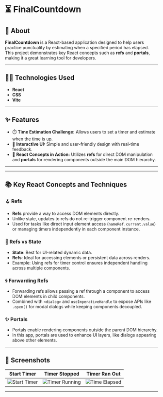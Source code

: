 # ⏳ FinalCountdown  

## 📝 About  
**FinalCountdown** is a React-based application designed to help users practice punctuality by estimating when a specified period has elapsed. This project demonstrates key React concepts such as **refs** and **portals**, making it a great learning tool for developers.

---
## 👩‍💻 Technologies Used  
- **React**  
- **CSS**  
- **Vite**  

---

## ✨ Features  
- ⏱️ **Time Estimation Challenge:** Allows users to set a timer and estimate when the time is up.  
- 🚀 **Interactive UI:** Simple and user-friendly design with real-time feedback.  
- 🔧 **React Concepts in Action:** Utilizes **refs** for direct DOM manipulation and **portals** for rendering components outside the main DOM hierarchy.  

---

---

## 📚 Key React Concepts and Techniques  

### 🪝 Refs  
- **Refs** provide a way to access DOM elements directly.  
- Unlike state, updates to refs do not re-trigger component re-renders.  
- Used for tasks like direct input element access (`nameRef.current.value`) or managing timers independently in each component instance.  

### 🔄 Refs vs State  
- **State**: Best for UI-related dynamic data.  
- **Refs**: Ideal for accessing elements or persistent data across renders.  
- Example: Using refs for timer control ensures independent handling across multiple components.  

### 🌀 Forwarding Refs  
- Forwarding refs allows passing a ref through a component to access DOM elements in child components.  
- Combined with `<dialog>` and `useImperativeHandle` to expose APIs like `.open()` for modal dialogs while keeping components decoupled.  

### ✨ Portals  
- Portals enable rendering components outside the parent DOM hierarchy.  
- In this app, portals are used to enhance UI layers, like dialogs appearing above other elements.

---



## 📸 Screenshots  

| Start Timer | Timer Stopped | Timer Ran Out |
|-------------|---------------|--------------|
| ![Start Timer](https://github.com/user-attachments/assets/26de11d4-2362-45a4-a349-38a39f41d9f7) | ![Timer Running](https://github.com/user-attachments/assets/c821e6e2-f083-47cc-956b-c418cc2b742d) | ![Time Elapsed](https://github.com/user-attachments/assets/6f11295a-3c37-45e0-aaa2-ca45c87c9117) |

---

